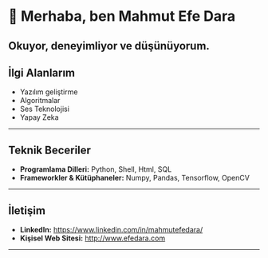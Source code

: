# 👋 Merhaba, ben Mahmut Efe Dara

Okuyor, deneyimliyor ve düşünüyorum. 
---

## İlgi Alanlarım
- Yazılım geliştirme  
- Algoritmalar 
- Ses Teknolojisi
- Yapay Zeka

---

## Teknik Beceriler
- **Programlama Dilleri:** Python, Shell, Html, SQL
- **Frameworkler & Kütüphaneler:** Numpy, Pandas, Tensorflow, OpenCV
---

## İletişim
- **LinkedIn:** https://www.linkedin.com/in/mahmutefedara/
- **Kişisel Web Sitesi:** http://www.efedara.com

---
